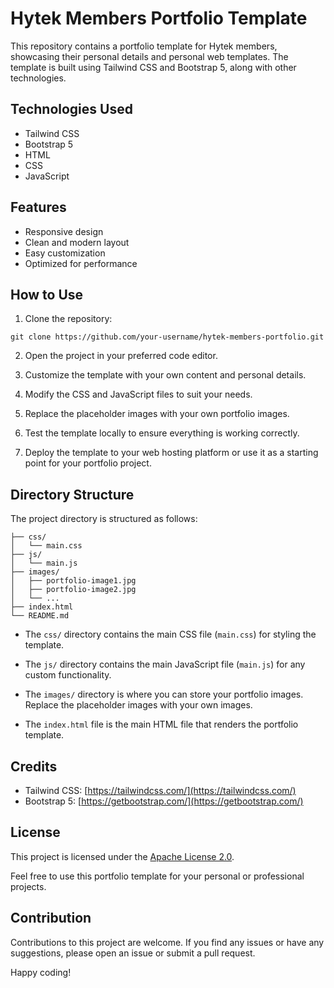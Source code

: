 # Hytek Members Portfolio Template

This repository contains a portfolio template for Hytek members, showcasing their personal details and personal web templates. The template is built using Tailwind CSS and Bootstrap 5, along with other technologies.

## Technologies Used

- Tailwind CSS
- Bootstrap 5
- HTML
- CSS
- JavaScript

## Features

- Responsive design
- Clean and modern layout
- Easy customization
- Optimized for performance

## How to Use

1. Clone the repository:

```
git clone https://github.com/your-username/hytek-members-portfolio.git
```

2. Open the project in your preferred code editor.

3. Customize the template with your own content and personal details.

4. Modify the CSS and JavaScript files to suit your needs.

5. Replace the placeholder images with your own portfolio images.

6. Test the template locally to ensure everything is working correctly.

7. Deploy the template to your web hosting platform or use it as a starting point for your portfolio project.

## Directory Structure

The project directory is structured as follows:

```
├── css/
│   └── main.css
├── js/
│   └── main.js
├── images/
│   ├── portfolio-image1.jpg
│   ├── portfolio-image2.jpg
│   └── ...
├── index.html
└── README.md
```

- The `css/` directory contains the main CSS file (`main.css`) for styling the template.

- The `js/` directory contains the main JavaScript file (`main.js`) for any custom functionality.

- The `images/` directory is where you can store your portfolio images. Replace the placeholder images with your own images.

- The `index.html` file is the main HTML file that renders the portfolio template.

## Credits

- Tailwind CSS: [https://tailwindcss.com/](https://tailwindcss.com/)
- Bootstrap 5: [https://getbootstrap.com/](https://getbootstrap.com/)

## License

This project is licensed under the [Apache License 2.0](LICENSE).

Feel free to use this portfolio template for your personal or professional projects.

## Contribution

Contributions to this project are welcome. If you find any issues or have any suggestions, please open an issue or submit a pull request.

Happy coding!